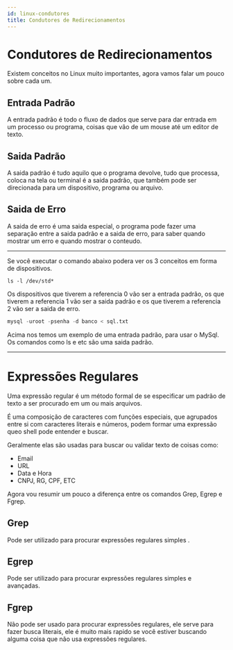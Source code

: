 ```yaml
---
id: linux-condutores
title: Condutores de Redirecionamentos
---
```


# Condutores de Redirecionamentos

Existem conceitos no Linux muito importantes, agora vamos falar um pouco sobre cada um.

## Entrada Padrão

A entrada padrão é todo o fluxo de dados que serve para dar entrada em um processo ou programa, coisas que vão de um mouse até um editor de texto.

## Saida Padrão

A saida padrão é tudo aquilo que o programa devolve, tudo que processa, coloca na tela ou terminal é a saida padrão, que também pode ser direcionada para um dispositivo, programa ou arquivo.

## Saida de Erro

A saida de erro é uma saida especial, o programa pode fazer uma separação entre a saida padrão e a saida de erro, para saber quando mostrar um erro e quando mostrar o conteudo.

<hr />

Se você executar o comando abaixo podera ver os 3 conceitos em forma de dispositivos.

```console
ls -l /dev/std*
```

Os dispositivos que tiverem a referencia 0 vão ser a entrada padrão, os que tiverem a referencia 1 vão ser a saida padrão e os que tiverem a referencia 2 vão ser a saida de erro.

```sql
mysql -uroot -psenha -d banco < sql.txt
```

Acima nos temos um exemplo de uma entrada padrão, para usar o MySql. Os comandos como ls e etc são uma saida padrão.

<hr />

# Expressões Regulares

Uma expressão regular é um método formal de se especificar um padrão de texto a ser procurado em um ou mais arquivos.

É uma composição de caracteres com funções especiais, que agrupados entre si com caracteres literais e números, podem formar uma expressão queo shell pode entender e buscar.

Geralmente elas são usadas para buscar ou validar texto de coisas como:

- Email
- URL
- Data e Hora
- CNPJ, RG, CPF, ETC

Agora vou resumir um pouco a diferença entre os comandos Grep, Egrep e Fgrep.

## Grep

Pode ser utilizado para procurar expressões regulares simples .

## Egrep

Pode ser utilizado para procurar expressões regulares simples e avançadas.

## Fgrep

Não pode ser usado para procurar expressões regulares, ele serve para fazer busca literais, ele é muito mais rapido se você estiver buscando alguma coisa que não usa expressões regulares.
